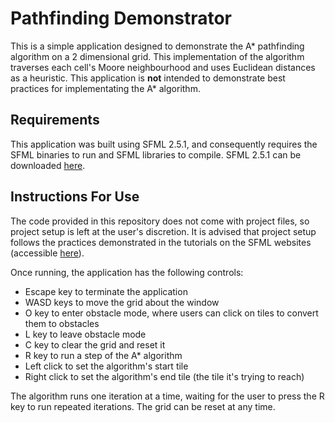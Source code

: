 # Pathfinding Demonstrator

This is a simple application designed to demonstrate the A* pathfinding algorithm on a 2 dimensional grid. This implementation of the algorithm traverses each cell's Moore neighbourhood and uses Euclidean distances as a heuristic. This application is **not** intended to demonstrate best practices for implementating the A* algorithm.

## Requirements

This application was built using SFML 2.5.1, and consequently requires the SFML binaries to run and SFML libraries to compile. SFML 2.5.1 can be downloaded [here](https://www.sfml-dev.org/download/sfml/2.5.1/).

## Instructions For Use

The code provided in this repository does not come with project files, so project setup is left at the user's discretion. It is advised that project setup follows the practices demonstrated in the tutorials on the SFML websites (accessible [here](https://www.sfml-dev.org/tutorials/2.5/)).

Once running, the application has the following controls:
 - Escape key to terminate the application
 - WASD keys to move the grid about the window
 - O key to enter obstacle mode, where users can click on tiles to convert them to obstacles
 - L key to leave obstacle mode
 - C key to clear the grid and reset it
 - R key to run a step of the A* algorithm
 - Left click to set the algorithm's start tile
 - Right click to set the algorithm's end tile (the tile it's trying to reach)

The algorithm runs one iteration at a time, waiting for the user to press the R key to run repeated iterations. The grid can be reset at any time.
